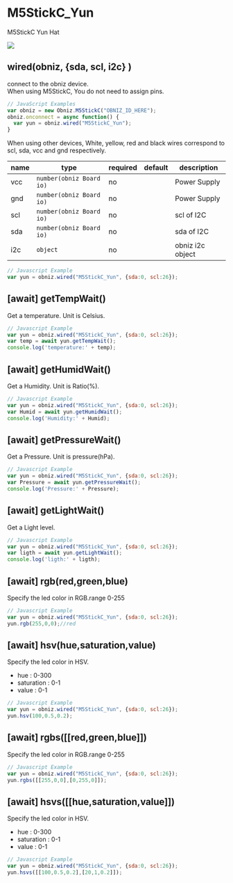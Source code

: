 # M5StickC_Yun

M5StickC Yun Hat

![](image.jpg)

## wired(obniz,  {sda, scl, i2c} )

connect to the obniz device.  
When using M5StickC, You do not need to assign pins. 

```javascript
// JavaScript Examples
var obniz = new Obniz.M5StickC("OBNIZ_ID_HERE");
obniz.onconnect = async function() {
  var yun = obniz.wired("M5StickC_Yun");
}
```

When using other devices, White, yellow, red and black wires correspond to scl, sda, vcc and gnd respectively.  

| name | type                     | required | default | description      |
|------|--------------------------|----------|---------|------------------|
| vcc  | `number(obniz Board io)` | no       | &nbsp;  | Power Supply     |
| gnd  | `number(obniz Board io)` | no       | &nbsp;  | Power Supply     |
| scl  | `number(obniz Board io)` | no       | &nbsp;  | scl of I2C       |
| sda  | `number(obniz Board io)` | no       | &nbsp;  | sda of I2C       |
| i2c  | `object`                 | no       | &nbsp;  | obniz i2c object |

```javascript
// Javascript Example
var yun = obniz.wired("M5StickC_Yun", {sda:0, scl:26});
```

## [await] getTempWait()

Get a temperature. Unit is Celsius.

```javascript
// Javascript Example
var yun = obniz.wired("M5StickC_Yun", {sda:0, scl:26});
var temp = await yun.getTempWait();
console.log('temperature:' + temp);
```

## [await] getHumidWait()

Get a Humidity. Unit is Ratio(%).

```javascript
// Javascript Example
var yun = obniz.wired("M5StickC_Yun", {sda:0, scl:26});
var Humid = await yun.getHumidWait();
console.log('Humidity:' + Humid);
```

## [await] getPressureWait()

Get a Pressure. Unit is pressure(hPa).

```javascript
// Javascript Example
var yun = obniz.wired("M5StickC_Yun", {sda:0, scl:26});
var Pressure = await yun.getPressureWait();
console.log('Pressure:' + Pressure);
```


## [await] getLightWait()

Get a Light level. 

```javascript
// Javascript Example
var yun = obniz.wired("M5StickC_Yun", {sda:0, scl:26});
var ligth = await yun.getLightWait();
console.log('ligth:' + ligth);
```

## [await] rgb(red,green,blue)

Specify the led color in RGB.range 0-255

```javascript
// Javascript Example
var yun = obniz.wired("M5StickC_Yun", {sda:0, scl:26});
yun.rgb(255,0,0);//red
```

## [await] hsv(hue,saturation,value)

Specify the led color in HSV.

- hue : 0-300
- saturation : 0-1
- value : 0-1

```javascript
// Javascript Example
var yun = obniz.wired("M5StickC_Yun", {sda:0, scl:26});
yun.hsv(100,0.5,0.2);
```

## [await] rgbs([[red,green,blue]])

Specify the led color in RGB.range 0-255

```javascript
// Javascript Example
var yun = obniz.wired("M5StickC_Yun", {sda:0, scl:26});
yun.rgbs([[255,0,0],[0,255,0]]);
```

## [await] hsvs([[hue,saturation,value]])

Specify the led color in HSV.

- hue : 0-300
- saturation : 0-1
- value : 0-1

```javascript
// Javascript Example
var yun = obniz.wired("M5StickC_Yun", {sda:0, scl:26});
yun.hsvs([[100,0.5,0.2],[20,1,0.2]]);
```
